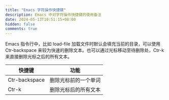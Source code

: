 ```yaml
---
title: "Emacs 字符操作快捷键"
description: Emacs 中对字符操作快捷键的使用备注
date: 2024-05-13T10:51:15+08:00
hidden: false
comments: true
---
```


Emacs 指令行中，比如 load-file 加载文件时默认会填充当前的目录，可以使用 Ctr-backspace 来较为快速的删除文本。也可以通过光标移动至待删除处，Ctr-k 来直接删除光标之后的所有文本。

| 快捷键        | 功能                 |
|---------------|----------------------|
| Ctr-backspace | 删除光标前的一个单词 |
| Ctr-k         | 删除光标后的所有文本 |
